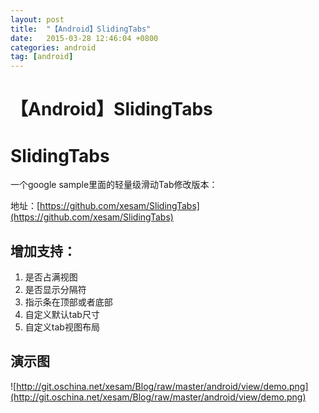 ```yaml
---
layout: post
title:  "【Android】SlidingTabs"
date:   2015-03-28 12:46:04 +0800
categories: android
tag: [android]
---
```

# 【Android】SlidingTabs

# SlidingTabs

一个google sample里面的轻量级滑动Tab修改版本：

地址：[https://github.com/xesam/SlidingTabs](https://github.com/xesam/SlidingTabs)

## 增加支持：

1. 是否占满视图
2. 是否显示分隔符
3. 指示条在顶部或者底部
4. 自定义默认tab尺寸
5. 自定义tab视图布局

## 演示图

![http://git.oschina.net/xesam/Blog/raw/master/android/view/demo.png](http://git.oschina.net/xesam/Blog/raw/master/android/view/demo.png)

